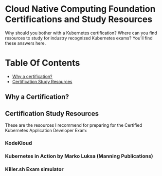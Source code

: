 # Cloud Native Computing Foundation Certifications and Study Resources

Why should you bother with a Kubernetes certification? Where can you find resources to study for industry recognized Kubernetes exams? You'll find these answers here.


# Table Of Contents
- [Why a certification?](#why_a_cert)
- [Certification Study Resources](#cert_study_resources)
<!-- - [Variables](#variables)
  * [default-vars.yml](#default-variables)
  * [linux_users.yml](#linux-users)
- [Credentials](#credentials)
  * [gmail_creds.yml](#gmail-credentials)
  * [redhat-activation-key.yml](#redhat-activation-key)
  * [snow_creds.yml](#servicenow-credentials)
  * [tower_creds.yml](#tower-credentials)
  * [vault_creds.yml](#hashicorp-vault-credentials) -->

## Why a Certification?



## Certification Study Resources

These are the resources I recommend for preparing for the Certified Kubernetes Application Developer Exam:

### KodeKloud

### Kubernetes in Action by Marko Luksa (Manning Publications)

### Killer.sh Exam simulator
